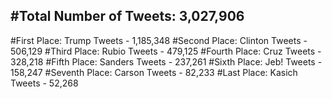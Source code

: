 #Total Number of Tweets: 3,027,906 
---
#First Place: Trump Tweets - 1,185,348
#Second Place: Clinton Tweets - 506,129
#Third Place: Rubio Tweets - 479,125
#Fourth Place: Cruz Tweets - 328,218
#Fifth Place: Sanders Tweets - 237,261
#Sixth Place: Jeb! Tweets - 158,247
#Seventh Place: Carson Tweets - 82,233
#Last Place: Kasich Tweets - 52,268

